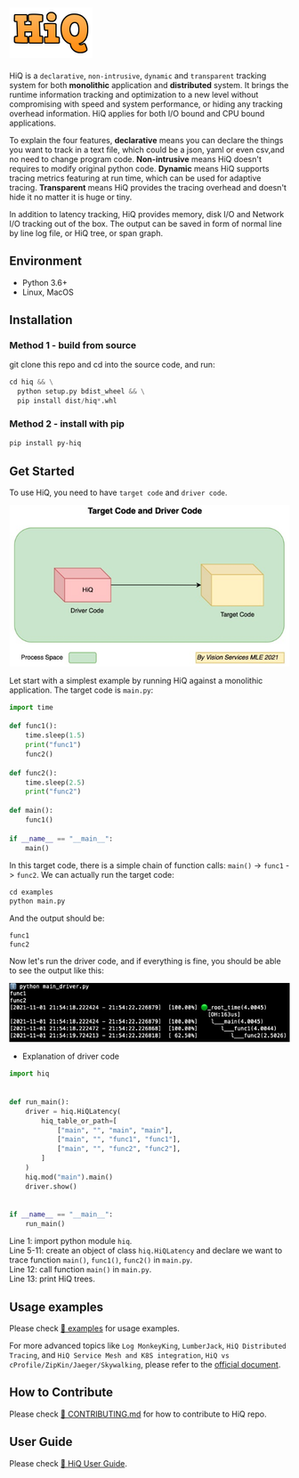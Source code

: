 ![](docs/../hiq/docs/source/_static/hiq.png)
----

HiQ is a `declarative`, `non-intrusive`, `dynamic` and `transparent` tracking system for both **monolithic** application and **distributed** system. It brings the runtime information tracking and optimization to a new level without compromising with speed and system performance, or hiding any tracking overhead information. HiQ applies for both I/O bound and CPU bound applications.

To explain the four features, **declarative** means you can declare the things you want to track in a text file, which could be a json, yaml or even csv,and no need to change program code. **Non-intrusive** means HiQ doesn't requires to modify original python code. **Dynamic** means HiQ supports tracing metrics featuring at run time, which can be used for adaptive tracing. **Transparent** means HiQ provides the tracing overhead and doesn't hide it no matter it is huge or tiny.

In addition to latency tracking, HiQ provides memory, disk I/O and Network I/O tracking out of the box. The output can be saved in form of normal line by line log file, or HiQ tree, or span graph.

## Environment

- Python 3.6+
- Linux, MacOS

## Installation

### Method 1 - build from source

git clone this repo and cd into the source code, and run:

```python
cd hiq && \
  python setup.py bdist_wheel && \
  pip install dist/hiq*.whl
```

### Method 2 - install with pip

```bash
pip install py-hiq
```

## Get Started

To use HiQ, you need to have `target code` and `driver code`.

![](hiq/docs/source/img/driver.jpg)

Let start with a simplest example by running HiQ against a monolithic application. The target code is `main.py`:

```python
import time

def func1():
    time.sleep(1.5)
    print("func1")
    func2()

def func2():
    time.sleep(2.5)
    print("func2")

def main():
    func1()

if __name__ == "__main__":
    main()
```

In this target code, there is a simple chain of function calls: `main()` -> `func1` -> `func2`. We can actually run the target code:

```python
cd examples
python main.py
```

And the output should be:

```
func1
func2
```

Now let's run the driver code, and if everything is fine, you should be able to see the output like this:

![HiQ Simplest Example](hiq/docs/source/img/main_driver.jpg)

- Explanation of driver code

```python
import hiq


def run_main():
    driver = hiq.HiQLatency(
        hiq_table_or_path=[
            ["main", "", "main", "main"],
            ["main", "", "func1", "func1"],
            ["main", "", "func2", "func2"],
        ]
    )
    hiq.mod("main").main()
    driver.show()


if __name__ == "__main__":
    run_main()
```

Line 1: import python module `hiq`.  
Line 5-11: create an object of class `hiq.HiQLatency` and declare we want to trace function `main()`, `func1()`, `func2()` in `main.py`.  
Line 12: call function `main()` in `main.py`.  
Line 13: print HiQ trees.


## Usage examples

Please check [🔗 examples](hiq/examples) for usage examples.

For more advanced topics like `Log MonkeyKing`, `LumberJack`, `HiQ Distributed Tracing`, and `HiQ Service Mesh and K8S integration`, `HiQ vs cProfile/ZipKin/Jaeger/Skywalking`, please refer to the [official document](#).


## How to Contribute

Please check [🔗 CONTRIBUTING.md](CONTRIBUTING.md) for how to contribute to HiQ repo.

## User Guide

Please check [🔗 HiQ User Guide](hiq/docs/hiq.pdf).

